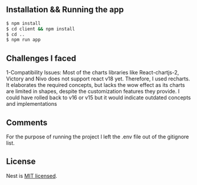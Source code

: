 ## Installation && Running the app

```bash
$ npm install
$ cd client && npm install
$ cd ..
$ npm run app
```

## Challenges I faced

1-Compatibility Issues: Most of the charts libraries like React-chartjs-2, Victory and Nivo does not support react v18 yet. Therefore, I used recharts.
It elaborates the required concepts, but lacks the wow effect as its charts are limited in shapes, despite the customization features they provide. I could have rolled back to v16 or v15 but it would indicate outdated concepts and implementations

## Comments

For the purpose of running the project I left the .env file out of the gitignore list.

## License

Nest is [MIT licensed](LICENSE).

